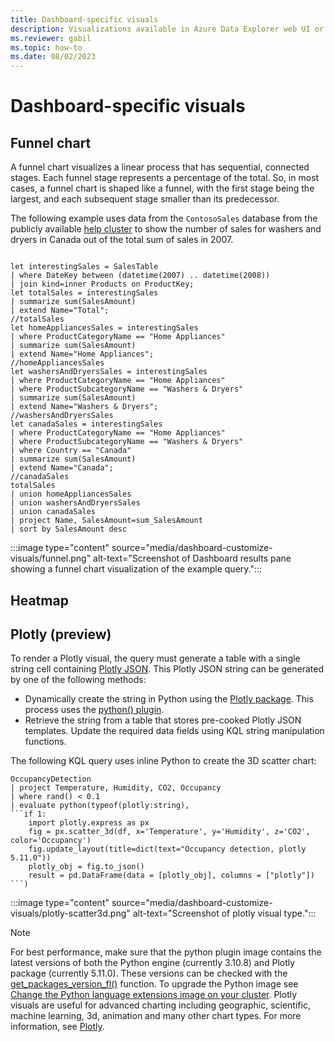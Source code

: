 ```yaml
---
title: Dashboard-specific visuals
description: Visualizations available in Azure Data Explorer web UI or dashboards
ms.reviewer: gabil
ms.topic: how-to
ms.date: 08/02/2023
---
```

# Dashboard-specific visuals

## Funnel chart

A funnel chart visualizes a linear process that has sequential, connected stages. Each funnel stage represents a percentage of the total. So, in most cases, a funnel chart is shaped like a funnel, with the first stage being the largest, and each subsequent stage smaller than its predecessor.

The following example uses data from the `ContosoSales` database from the publicly available [help cluster](https://dataexplorer.azure.com/clusters/help) to show the number of sales for washers and dryers in Canada out of the total sum of sales in 2007.

```kusto

let interestingSales = SalesTable
| where DateKey between (datetime(2007) .. datetime(2008))
| join kind=inner Products on ProductKey;
let totalSales = interestingSales
| summarize sum(SalesAmount)
| extend Name="Total";
//totalSales
let homeAppliancesSales = interestingSales
| where ProductCategoryName == "Home Appliances"
| summarize sum(SalesAmount)
| extend Name="Home Appliances";
//homeAppliancesSales
let washersAndDryersSales = interestingSales
| where ProductCategoryName == "Home Appliances"
| where ProductSubcategoryName == "Washers & Dryers"
| summarize sum(SalesAmount)
| extend Name="Washers & Dryers";
//washersAndDryersSales
let canadaSales = interestingSales
| where ProductCategoryName == "Home Appliances"
| where ProductSubcategoryName == "Washers & Dryers"
| where Country == "Canada"
| summarize sum(SalesAmount)
| extend Name="Canada";
//canadaSales
totalSales
| union homeAppliancesSales
| union washersAndDryersSales
| union canadaSales
| project Name, SalesAmount=sum_SalesAmount
| sort by SalesAmount desc
```

:::image type="content" source="media/dashboard-customize-visuals/funnel.png" alt-text="Screenshot of Dashboard results pane showing a funnel chart visualization of the example query.":::

## Heatmap

## Plotly (preview)

To render a Plotly visual, the query must generate a table with a single string cell containing [Plotly JSON](https://plotly.com/chart-studio-help/json-chart-schema/). This Plotly JSON string can be generated by one of the following methods:

* Dynamically create the string in Python using the [Plotly package](https://plotly.com/python/getting-started/). This process uses the [python() plugin](kusto/query/pythonplugin.md).
* Retrieve the string from a table that stores pre-cooked Plotly JSON templates. Update the required data fields using KQL string manipulation functions.

The following KQL query uses inline Python to create the 3D scatter chart:

~~~kusto
OccupancyDetection
| project Temperature, Humidity, CO2, Occupancy
| where rand() < 0.1
| evaluate python(typeof(plotly:string),
```if 1:
    import plotly.express as px
    fig = px.scatter_3d(df, x='Temperature', y='Humidity', z='CO2', color='Occupancy')
    fig.update_layout(title=dict(text="Occupancy detection, plotly 5.11.0"))
    plotly_obj = fig.to_json()
    result = pd.DataFrame(data = [plotly_obj], columns = ["plotly"])
```)
~~~

:::image type="content" source="media/dashboard-customize-visuals/plotly-scatter3d.png" alt-text="Screenshot of plotly visual type.":::

> [!NOTE]
> For best performance, make sure that the python plugin image contains the latest versions of both the Python engine (currently 3.10.8) and Plotly package (currently 5.11.0). These versions can be checked with the [get_packages_version_fl()](kusto/functions-library/get-packages-version-fl.md) function. To upgrade the Python image see [Change the Python language extensions image on your cluster](language-extensions.md#change-the-python-language-extensions-image-on-your-cluster).
Plotly visuals are useful for advanced charting including geographic, scientific, machine learning, 3d, animation and many other chart types. For more information, see [Plotly](https://plotly.com/python/).
